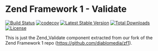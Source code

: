 Zend Framework 1 - Validate
============================
[![Build Status](https://travis-ci.com/diablomedia/zf1-validate.svg?branch=master)](https://travis-ci.com/diablomedia/zf1-validate)
[![codecov](https://codecov.io/gh/diablomedia/zf1-validate/branch/master/graph/badge.svg)](https://codecov.io/gh/diablomedia/zf1-validate)
[![Latest Stable Version](https://poser.pugx.org/diablomedia/zendframework1-validate/v/stable)](https://packagist.org/packages/diablomedia/zendframework1-validate)
[![Total Downloads](https://poser.pugx.org/diablomedia/zendframework1-validate/downloads)](https://packagist.org/packages/diablomedia/zendframework1-validate)
[![License](https://poser.pugx.org/diablomedia/zendframework1-validate/license)](https://packagist.org/packages/diablomedia/zendframework1-validate)

This is just the Zend_Validate component extracted from our fork of the Zend Framework 1 repo (https://github.com/diablomedia/zf1).
